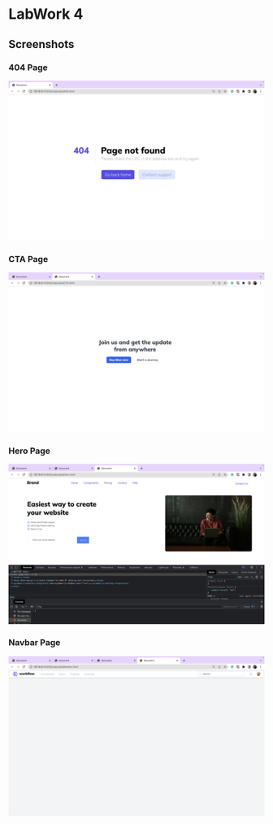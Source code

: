 # LabWork 4

## Screenshots 
 
 ### 404 Page
![App Screenshot](./ScreenSorts/404.png) 

 ### CTA Page 
![App Screenshot](./ScreenSorts/CTA.png) 

 ### Hero Page 
![App Screenshot](./ScreenSorts/Hero.png) 

 ### Navbar Page 
![App Screenshot](./ScreenSorts/Navbar.png)